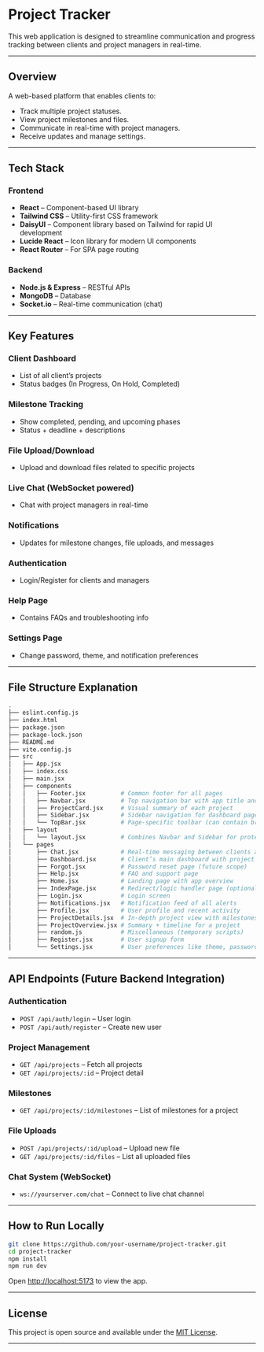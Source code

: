 # Project Tracker

This web application is designed to streamline communication and progress tracking between clients and project managers in real-time.

---

## Overview

A web-based platform that enables clients to:

- Track multiple project statuses.
- View project milestones and files.
- Communicate in real-time with project managers.
- Receive updates and manage settings.

---

## Tech Stack

### Frontend

- **React** – Component-based UI library
- **Tailwind CSS** – Utility-first CSS framework
- **DaisyUI** – Component library based on Tailwind for rapid UI development
- **Lucide React** – Icon library for modern UI components
- **React Router** – For SPA page routing

### Backend

- **Node.js & Express** – RESTful APIs
- **MongoDB** – Database
- **Socket.io** – Real-time communication (chat)

---

## Key Features

### Client Dashboard

- List of all client’s projects
- Status badges (In Progress, On Hold, Completed)

### Milestone Tracking

- Show completed, pending, and upcoming phases
- Status + deadline + descriptions

### File Upload/Download

- Upload and download files related to specific projects

### Live Chat (WebSocket powered)

- Chat with project managers in real-time

### Notifications

- Updates for milestone changes, file uploads, and messages

### Authentication

- Login/Register for clients and managers

### Help Page

- Contains FAQs and troubleshooting info

### Settings Page

- Change password, theme, and notification preferences

---

## File Structure Explanation

```bash
.
├── eslint.config.js
├── index.html
├── package.json
├── package-lock.json
├── README.md
├── vite.config.js
├── src
│   ├── App.jsx
│   ├── index.css
│   ├── main.jsx
│   ├── components
│   │   ├── Footer.jsx          # Common footer for all pages
│   │   ├── Navbar.jsx          # Top navigation bar with app title and links
│   │   ├── ProjectCard.jsx     # Visual summary of each project
│   │   ├── Sidebar.jsx         # Sidebar navigation for dashboard pages
│   │   └── TopBar.jsx          # Page-specific toolbar (can contain breadcrumbs, filters)
│   ├── layout
│   │   └── layout.jsx          # Combines Navbar and Sidebar for protected routes
│   └── pages
│       ├── Chat.jsx            # Real-time messaging between clients and managers
│       ├── Dashboard.jsx       # Client’s main dashboard with project list
│       ├── Forgot.jsx          # Password reset page (future scope)
│       ├── Help.jsx            # FAQ and support page
│       ├── Home.jsx            # Landing page with app overview
│       ├── IndexPage.jsx       # Redirect/logic handler page (optional)
│       ├── Login.jsx           # Login screen
│       ├── Notifications.jsx   # Notification feed of all alerts
│       ├── Profile.jsx         # User profile and recent activity
│       ├── ProjectDetails.jsx  # In-depth project view with milestones/files/chat
│       ├── ProjectOverview.jsx # Summary + timeline for a project
│       ├── random.js           # Miscellaneous (temporary scripts)
│       ├── Register.jsx        # User signup form
│       └── Settings.jsx        # User preferences like theme, password, etc.
```

---

## API Endpoints (Future Backend Integration)

### Authentication

- `POST /api/auth/login` – User login
- `POST /api/auth/register` – Create new user

### Project Management

- `GET /api/projects` – Fetch all projects
- `GET /api/projects/:id` – Project detail

### Milestones

- `GET /api/projects/:id/milestones` – List of milestones for a project

### File Uploads

- `POST /api/projects/:id/upload` – Upload new file
- `GET /api/projects/:id/files` – List all uploaded files

### Chat System (WebSocket)

- `ws://yourserver.com/chat` – Connect to live chat channel

---

## How to Run Locally

```bash
git clone https://github.com/your-username/project-tracker.git
cd project-tracker
npm install
npm run dev
```

Open [http://localhost:5173](http://localhost:5173) to view the app.

---

## License

This project is open source and available under the [MIT License](LICENSE).

---
